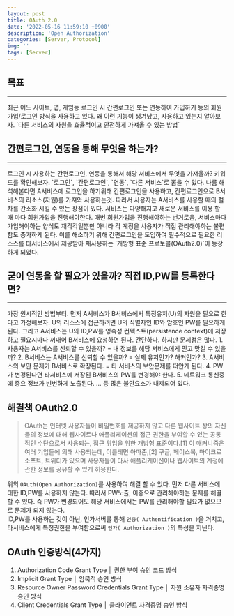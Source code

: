 ```yaml
---
layout: post
title: OAuth 2.0
date: '2022-05-16 11:59:10 +0900'
description: 'Open Authorization'
categories: [Server, Protocol]
img: ''
tags: [Server]
---
```

## 목표
<hr>
최근 어느 사이트, 앱, 게임등 로그인 시 간편로그인 또는 연동하여 가입하기 등의 회원가입/로그인 방식을 사용하고 있다.  
왜 이런 기능이 생겨났고, 사용하고 있는지 알아보자.  
`다른 서비스의 자원을 효율적이고 안전하게 가져올 수 있는 방법`

## 간편로그인, 연동을 통해 무엇을 하는가?
<hr>
로그인 시 사용하는 간편로그인, 연동을 통해서 해당 서비스에서 무엇을 가져올까?
키워드를 확인해보자. `로그인`, `간편로그인`, `연동`, `다른 서비스`로 뽑을 수 있다.  
나름 해석해본다면 A서비스에 로그인을 하기위해 간편로그인을 사용하고, 간편로그인으로 B서비스의 리소스(자원)를 가져와 사용하는것.  
따라서 사용자는 A서비스를 사용할 때의 절차를 간소화 시킬 수 있는 장점이 있다.
서비스는 다양해지고 새로운 서비스를 이용 할 때 마다 회원가입을 진행해야한다. 매번 회원가입을 진행해야하는 번거로움, 서비스마다 가입해야하는 양식도 재각각일뿐만 아니라 각 계정을 사용자가 직접 관리해야하는 불편함도 증가하게 된다.  
이를 해소하기 위해 간편로그인을 도입하여 필수적으로 필요한 리소스를 타서비스에서 제공받아 재사용하는 `개방형 표준 프로토콜(OAuth2.0)`이 등장하게 되었다.

## 굳이 연동을 할 필요가 있을까? 직접 ID,PW를 등록한다면?
<hr>
가장 원시적인 방법부터. 먼저 A서비스가 B서비스에서 특정유저(U)의 자원을 필요로 한다고 가정해보자. U의 리소스에 접근하려면 U의 식별자인 ID와 암호인 PW를 필요하게 된다.  
그리고 A서비스는 U의 ID,PW를 영속성 컨텍스트(persistence context)에 저장하고 필요시마다 꺼내어 B서비스에 요청하면 된다.  
간단하다. 하지만 문제점은 많다.  
1. 사용자는 A서비스를 신뢰할 수 있을까? = 내 정보를 해당 서비스에게 믿고 맞길 수 있을까?
2. B서비스는 A서비스를 신뢰할 수 있을까? = 실제 유저인가? 해커인가?
3. A서비스의 보안 문제가 B서비스로 확장된다. = 타 서비스의 보안문제를 떠안게 된다.
4. PW가 변경된다면 타서비스에 저장된 B서비스의 PW를 변경해야 한다.
5. 네트워크 통신중에 중요 정보가 빈번하게 노출된다.  
... 등 많은 불안요소가 내제되어 있다.  

## 해결책 OAuth2.0
> OAuth는 인터넷 사용자들이 비밀번호를 제공하지 않고 다른 웹사이트 상의 자신들의 정보에 대해 웹사이트나 애플리케이션의 접근 권한을 부여할 수 있는 공통적인 수단으로서 사용되는, 접근 위임을 위한 개방형 표준이다.[1] 이 매커니즘은 여러 기업들에 의해 사용되는데, 이를테면 아마존,[2] 구글, 페이스북, 마이크로소프트, 트위터가 있으며 사용자들이 타사 애플리케이션이나 웹사이트의 계정에 관한 정보를 공유할 수 있게 허용한다.

위의 `OAuth(Open Authorization)`를 사용하여 해결 할 수 있다. 먼저 다른 서비스에 대한 ID,PW를 사용하지 않는다. 따라서 PW노출, 이중으로 관리해야하는 문제를 해결 할 수 있다. 즉 PW가 변경되어도 해당 서비스에서는 PW를 관리해야할 필요가 없으므로 문제가 되지 않는다.  
ID,PW를 사용하는 것이 아닌, 인가서버를 통해 `인증( Authentification )`을 거치고, 타서비스에게 특정권한을 부여함으로써 `인가( Authorization )`의 특성을 지닌다. 

## OAuth 인증방식(4가지)
1. Authorization Code Grant Type │ 권한 부여 승인 코드 방식
2. Implicit Grant Type │ 암묵적 승인 방식
3. Resource Owner Password Credentials Grant Type │ 자원 소유자 자격증명 승인 방식
4. Client Credentials Grant Type │ 클라이언트 자격증명 승인 방식



